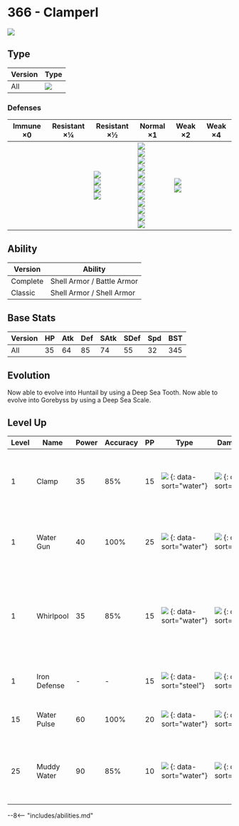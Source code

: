 # 366 - Clamperl
![][366]

## Type

Version | Type
---     | ---
All     | ![][water]

### Defenses

Immune ×0 | Resistant ×¼ | Resistant ×½                                          | Normal ×1                                                                                                                                                                      | Weak ×2                         | Weak ×4
---       | ---          | ---                                                   | ---                                                                                                                                                                            | ---                             | ---
&nbsp;    | &nbsp;       | ![][steel]<br>![][fire]<br>![][water]<br>![][ice]<br> | ![][normal]<br>![][fighting]<br>![][flying]<br>![][poison]<br>![][ground]<br>![][rock]<br>![][bug]<br>![][ghost]<br>![][psychic]<br>![][dragon]<br>![][dark]<br>![][fairy]<br> | ![][grass]<br>![][electric]<br> | &nbsp;

## Ability

Version  | Ability
---      | ---
Complete | Shell Armor / Battle Armor
Classic  | Shell Armor / Shell Armor

## Base Stats

Version | HP  | Atk | Def | SAtk | SDef | Spd | BST
---     | --- | --- | --- | ---  | ---  | --- | ---
All     | 35  | 64  | 85  | 74   | 55   | 32  | 345

## Evolution
Now able to evolve into Huntail by using a Deep Sea Tooth.
Now able to evolve into Gorebyss by using a Deep Sea Scale.

## Level Up

Level | Name         | Power | Accuracy | PP  | Type                             | Damage Class                           | Description
---   | ---          | ---   | ---      | --- | ---                              | ---                                    | ---
1     | Clamp        | 35    | 85%      | 15  | ![][water] {: data-sort="water"} | ![][physical] {: data-sort="physical"} | Prevents the target from fleeing and inflicts damage for 2-5 turns.
1     | Water Gun    | 40    | 100%     | 25  | ![][water] {: data-sort="water"} | ![][special] {: data-sort="special"}   | Inflicts regular damage with no additional effect.
1     | Whirlpool    | 35    | 85%      | 15  | ![][water] {: data-sort="water"} | ![][special] {: data-sort="special"}   | Prevents the target from leaving battle and inflicts 1/16 its max HP in damage for 2-5 turns.
1     | Iron Defense | -     | -        | 15  | ![][steel] {: data-sort="steel"} | ![][status] {: data-sort="status"}     | Raises the user's Defense by two stages.
15    | Water Pulse  | 60    | 100%     | 20  | ![][water] {: data-sort="water"} | ![][special] {: data-sort="special"}   | Has a 20% chance to confuse the target.
25    | Muddy Water  | 90    | 85%      | 10  | ![][water] {: data-sort="water"} | ![][special] {: data-sort="special"}   | Has a 30% chance to lower the target's accuracy by one stage.

--8<-- "includes/abilities.md"

[366]: ../img/pokemon/366.png
[normal]: ../img/types/normal.png
[fire]: ../img/types/fire.png
[fighting]: ../img/types/fighting.png
[water]: ../img/types/water.png
[flying]: ../img/types/flying.png
[grass]: ../img/types/grass.png
[poison]: ../img/types/poison.png
[electric]: ../img/types/electric.png
[ground]: ../img/types/ground.png
[psychic]: ../img/types/psychic.png
[rock]: ../img/types/rock.png
[ice]: ../img/types/ice.png
[bug]: ../img/types/bug.png
[dragon]: ../img/types/dragon.png
[ghost]: ../img/types/ghost.png
[dark]: ../img/types/dark.png
[steel]: ../img/types/steel.png
[fairy]: ../img/types/fairy.png
[physical]: ../img/types/physical.png
[special]: ../img/types/special.png
[status]: ../img/types/status.png
